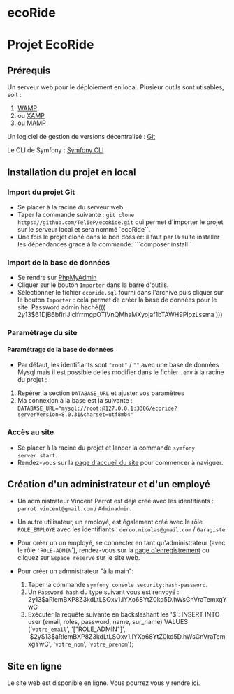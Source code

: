 # ecoRide
# Projet EcoRide

## Prérequis

Un serveur web pour le déploiement en local. Plusieur outils sont utisables, soit :
1. [WAMP](https://www.wampserver.com/)
2. ou [XAMP](https://www.apachefriends.org/fr/index.html)
3. ou [MAMP](https://www.mamp.info/en/downloads/)

Un logiciel de gestion de versions décentralisé :
   [Git](https://git-scm.com/downloads)

Le CLI de Symfony : [Symfony CLI](https://symfony.com/download)

## Installation du projet en local

### Import du projet Git

* Se placer à la racine du serveur web.
* Taper la commande suivante : 
  ```git clone https://github.com/TelieP/ecoRide.git``` qui permet d'importer le projet sur le serveur local et sera nommé `ecoRide``.
* Une fois le projet cloné dans le bon dossier: il faut par la suite installer les dépendances grace à la commande: ```composer install``

### Import de la base de données

* Se rendre sur [PhpMyAdmin](http://localhost/phpmyadmin/)
* Cliquer sur le bouton `Importer` dans la barre d'outils.
* Sélectionner le fichier `ecoride.sql` fourni dans l'archive puis cliquer sur le bouton `Importer` : cela permet de créer la base de données pour le site.
Password admin haché((( $2y$13$61DjB6bfIrIJlclfrrmgpOTlVnQMhaMXyojaf1bTAWH9PIpzLssma  )))
### Paramétrage du site

#### Paramétrage de la base de données
* Par défaut, les identifiants sont `"root"` / `""` avec une base de données Mysql mais il est possible de les modifier dans le fichier `.env` à la racine du projet :
1. Repérer la section `DATABASE_URL` et ajuster vos paramètres
2. Ma connexion à la base est la suivante : `DATABASE_URL="mysql://root:@127.0.0.1:3306/ecoride?serverVersion=8.0.31&charset=utf8mb4"`

### Accès au site
* Se placer à la racine du projet et lancer la commande `symfony server:start`.
* Rendez-vous sur la [page d'accueil du site](http://localhost:8000) pour commencer à naviguer.

## Création d'un administrateur et d'un employé
* Un administrateur Vincent Parrot est déjà créé avec les identifiants : `parrot.vincent@gmail.com` / `Adminadmin`.
* Un autre utilisateur, un employé, est également créé avec le rôle `ROLE_EMPLOYE` avec les identifiants : `deroo.nicolas@gmail.com` / `Garagiste`.
* Pour créer un un employé, se connecter en tant qu'administrateur (avec le rôle `'ROLE-ADMIN`'), rendez-vous sur la [page d'enregistrement](https://localhost:8000/register) ou cliquez sur `Espace réservé` sur le site web.

* Pour créer un admnistrateur "à la main":
  1. Taper la commande `symfony console security:hash-password`.
  2. Un `Password hash` du type suivant vous est renvoyé : $2y$13$aRlemBXP8Z3kdLtLSOxv1.IYXo68YtZ0kd5D.hWsGnVraTemxgYwC
  3. Exécuter la requête suivante en backslashant les '$':
    INSERT INTO user (email, roles, password, name, sur_name) VALUES ('`votre_email`', '[\"ROLE_ADMIN\"]',
  '\$2y\$13\$aRlemBXP8Z3kdLtLSOxv1.IYXo68YtZ0kd5D.hWsGnVraTemxgYwC', '`votre_nom`', '`votre_prenom`');


## Site en ligne
Le site web est disponible en ligne. Vous pourrez vous y rendre [ici](https://garage.deroonicolas.eu/).